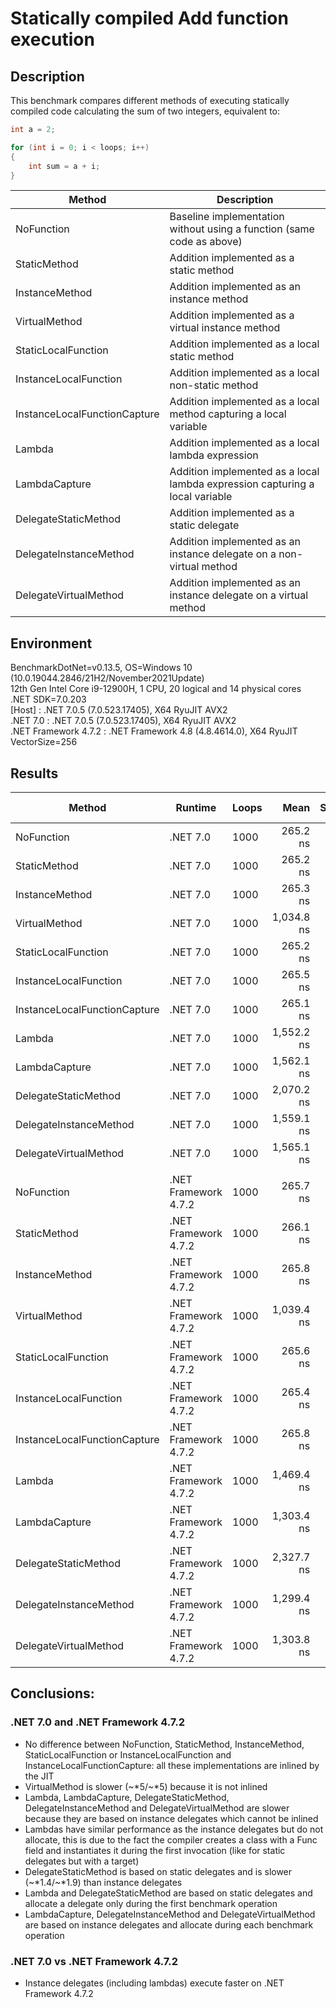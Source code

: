 # Statically compiled Add function execution

## Description
This benchmark compares different methods of executing statically compiled code calculating the sum of two integers, equivalent to:
```csharp
int a = 2;

for (int i = 0; i < loops; i++)
{
	int sum = a + i;
}
```

|                       Method |                                                                     Description |
|----------------------------- |-------------------------------------------------------------------------------- |
|                   NoFunction |           Baseline implementation without using a function (same code as above) |
|                 StaticMethod |                                         Addition implemented as a static method |
|               InstanceMethod |                                      Addition implemented as an instance method |
|                VirtualMethod |                               Addition implemented as a virtual instance method |
|          StaticLocalFunction |                                   Addition implemented as a local static method |
|        InstanceLocalFunction |                               Addition implemented as a local non-static method |
| InstanceLocalFunctionCapture |               Addition implemented as a local method capturing a local variable |
|                       Lambda |                               Addition implemented as a local lambda expression |
|                LambdaCapture |    Addition implemented as a local lambda expression capturing a local variable |
|         DelegateStaticMethod |                                       Addition implemented as a static delegate |
|       DelegateInstanceMethod |            Addition implemented as an instance delegate on a non-virtual method |
|        DelegateVirtualMethod |                Addition implemented as an instance delegate on a virtual method |

## Environment
<p>
BenchmarkDotNet=v0.13.5, OS=Windows 10 (10.0.19044.2846/21H2/November2021Update)<br/>
12th Gen Intel Core i9-12900H, 1 CPU, 20 logical and 14 physical cores<br/>
.NET SDK=7.0.203<br/>
  [Host]               : .NET 7.0.5 (7.0.523.17405), X64 RyuJIT AVX2<br/>
  .NET 7.0             : .NET 7.0.5 (7.0.523.17405), X64 RyuJIT AVX2<br/>
  .NET Framework 4.7.2 : .NET Framework 4.8 (4.8.4614.0), X64 RyuJIT VectorSize=256<br/>
</p>

## Results
|                       Method |              Runtime | Loops |       Mean |   StdDev | Ratio |   Gen0 | Allocated | Alloc Ratio |
|----------------------------- |--------------------- |------ |-----------:|---------:|------:|-------:|----------:|------------:|
|                   NoFunction |             .NET 7.0 |  1000 |   265.2 ns |  0.19 ns |  1.00 |      - |         - |          NA |
|                 StaticMethod |             .NET 7.0 |  1000 |   265.2 ns |  0.13 ns |  1.00 |      - |         - |          NA |
|               InstanceMethod |             .NET 7.0 |  1000 |   265.3 ns |  0.11 ns |  1.00 |      - |         - |          NA |
|                VirtualMethod |             .NET 7.0 |  1000 | 1,034.8 ns |  0.48 ns |  3.90 |      - |         - |          NA |
|          StaticLocalFunction |             .NET 7.0 |  1000 |   265.2 ns |  0.07 ns |  1.00 |      - |         - |          NA |
|        InstanceLocalFunction |             .NET 7.0 |  1000 |   265.5 ns |  0.33 ns |  1.00 |      - |         - |          NA |
| InstanceLocalFunctionCapture |             .NET 7.0 |  1000 |   265.1 ns |  0.25 ns |  1.00 |      - |         - |          NA |
|                       Lambda |             .NET 7.0 |  1000 | 1,552.2 ns |  1.15 ns |  5.85 |      - |         - |          NA |
|                LambdaCapture |             .NET 7.0 |  1000 | 1,562.1 ns |  1.37 ns |  5.89 | 0.0057 |      88 B |          NA |
|         DelegateStaticMethod |             .NET 7.0 |  1000 | 2,070.2 ns |  2.03 ns |  7.81 |      - |         - |          NA |
|       DelegateInstanceMethod |             .NET 7.0 |  1000 | 1,559.1 ns |  1.13 ns |  5.88 | 0.0038 |      64 B |          NA |
|        DelegateVirtualMethod |             .NET 7.0 |  1000 | 1,565.1 ns |  2.01 ns |  5.90 | 0.0038 |      64 B |          NA |
|                              |                      |       |            |          |       |        |           |             |
|                   NoFunction | .NET Framework 4.7.2 |  1000 |   265.7 ns |  0.27 ns |  1.00 |      - |         - |          NA |
|                 StaticMethod | .NET Framework 4.7.2 |  1000 |   266.1 ns |  0.34 ns |  1.00 |      - |         - |          NA |
|               InstanceMethod | .NET Framework 4.7.2 |  1000 |   265.8 ns |  0.47 ns |  1.00 |      - |         - |          NA |
|                VirtualMethod | .NET Framework 4.7.2 |  1000 | 1,039.4 ns |  0.82 ns |  3.91 |      - |         - |          NA |
|          StaticLocalFunction | .NET Framework 4.7.2 |  1000 |   265.6 ns |  0.36 ns |  1.00 |      - |         - |          NA |
|        InstanceLocalFunction | .NET Framework 4.7.2 |  1000 |   265.4 ns |  0.10 ns |  1.00 |      - |         - |          NA |
| InstanceLocalFunctionCapture | .NET Framework 4.7.2 |  1000 |   265.8 ns |  0.18 ns |  1.00 |      - |         - |          NA |
|                       Lambda | .NET Framework 4.7.2 |  1000 | 1,469.4 ns | 32.62 ns |  5.50 |      - |         - |          NA |
|                LambdaCapture | .NET Framework 4.7.2 |  1000 | 1,303.4 ns |  2.20 ns |  4.90 | 0.0134 |      88 B |          NA |
|         DelegateStaticMethod | .NET Framework 4.7.2 |  1000 | 2,327.7 ns | 13.73 ns |  8.76 |      - |         - |          NA |
|       DelegateInstanceMethod | .NET Framework 4.7.2 |  1000 | 1,299.4 ns |  0.52 ns |  4.89 | 0.0095 |      64 B |          NA |
|        DelegateVirtualMethod | .NET Framework 4.7.2 |  1000 | 1,303.8 ns |  0.78 ns |  4.91 | 0.0095 |      64 B |          NA |

## Conclusions:
### .NET 7.0 and .NET Framework 4.7.2
- No difference between NoFunction, StaticMethod, InstanceMethod, StaticLocalFunction or InstanceLocalFunction and InstanceLocalFunctionCapture: 
  all these implementations are inlined by the JIT
- VirtualMethod is slower (~*5/~*5) because it is not inlined
- Lambda, LambdaCapture, DelegateStaticMethod, DelegateInstanceMethod and DelegateVirtualMethod are slower because they are based on instance delegates which cannot be inlined
- Lambdas have similar performance as the instance delegates but do not allocate, this is due to the fact the compiler creates a class with a Func field and instantiates it during the first invocation (like for static delegates but with a target)
- DelegateStaticMethod is based on static delegates and is slower (~*1.4/~*1.9) than instance delegates
- Lambda and DelegateStaticMethod are based on static delegates and allocate a delegate only during the first benchmark operation
- LambdaCapture, DelegateInstanceMethod and DelegateVirtualMethod are based on instance delegates and allocate during each benchmark operation

### .NET 7.0 vs .NET Framework 4.7.2
- Instance delegates (including lambdas) execute faster on .NET Framework 4.7.2
